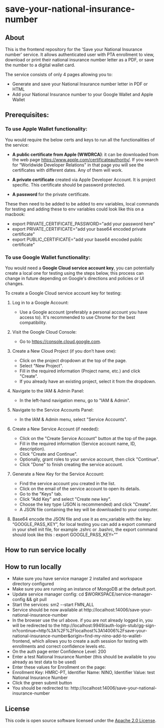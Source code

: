 # save-your-national-insurance-number


## About
This is the frontend repository for the 'Save your National Insurance number' service.
It allows authenticated user with PTA enrollment to view, download or print their national insurance number
letter as a PDF, or save the number to a digital wallet card.

The service consists of only 4 pages allowing you to:
- Generate and save your National Insurance number letter in PDF or HTML
- Add your National Insurance number to your Google Wallet and Apple Wallet

## Prerequisites:

### To use Apple Wallet functionality:

You would require the below certs and keys to run all the functionalities of the service:

- **A public certificate from Apple (WWDRCA)**: it can be downloaded from the web page https://www.apple.com/certificateauthority/. If you search for “Worldwide Developer Relations" in that page you will see the certificates with different dates. Any of them will work.

- **A private certificate** created via Apple Developer Account. It is project specific. This certificate should be password protected.

- **A password** for the private certificate.


These then need to be added to be added to env variables, local commands for testing and adding these to env variables could look like this on a macbook:

- export PRIVATE_CERTIFICATE_PASSWORD="add your password here"
- export PRIVATE_CERTIFICATE="add your base64 encoded private certificate"
- export PUBLIC_CERTIFICATE="add your base64 encoded public certificate"


### To use Google Wallet functionality:

You would need a **Google Cloud service account key**, you can potentially create a local one for testing using the steps below, this process can change in future depending on Google's directions and policies or UI changes.


To create a Google Cloud service account key for testing:

1. Log in to a Google Account:
    - Use a Google account (preferably a personal account you have access to).
      It's recommended to use Chrome for the best compatibility.

2. Visit the Google Cloud Console:
    - Go to https://console.cloud.google.com.

3. Create a New Cloud Project (if you don’t have one):
    - Click on the project dropdown at the top of the page.
    - Select "New Project".
    - Fill in the required information (Project name, etc.) and click "Create".
    - If you already have an existing project, select it from the dropdown.

4. Navigate to the IAM & Admin Panel:
    - In the left-hand navigation menu, go to "IAM & Admin".

5. Navigate to the Service Accounts Panel:
    - In the IAM & Admin menu, select "Service Accounts".

6. Create a New Service Account (if needed):
    - Click on the "Create Service Account" button at the top of the page.
    - Fill in the required information (Service account name, ID, description).
    - Click "Create and Continue".
    - Optionally, grant roles to your service account, then click "Continue".
    - Click "Done" to finish creating the service account.

7. Generate a New Key for the Service Account:
    - Find the service account you created in the list.
    - Click on the email of the service account to open its details.
    - Go to the "Keys" tab.
    - Click "Add Key" and select "Create new key".
    - Choose the key type (JSON is recommended) and click "Create".
    - A JSON file containing the key will be downloaded to your computer.


8. Base64 encode the JSON file and use it as env_variable with the key: “GOOGLE_PASS_KEY”, for local testing you can add a export command in your shell init file, for example .zshrc or .bashrc, the export command should look like this :
   export GOOGLE_PASS_KEY=”<base64 encoded json>”


## How to run service locally
## How to run locally
- Make sure you have service manager 2 installed and workspace directory configured
- Make sure you are running an instance of MongoDB at the default port.
- Update service manager config: cd $WORKSPACE/service-manager-config && git pull
- Start the services: sm2 --start FMN_ALL
- Service should be now available at http://localhost:14006/save-your-national-insurance-number
- In the browser use the url above. if you are not already logged in, you will be redirected to the http://localhost:9949/auth-login-stub/gg-sign-in?continue=http%3A%2F%2Flocalhost%3A14006%2Fsave-your-national-insurance-number&origin=find-my-nino-add-to-wallet-frontend, which allows you to create a auth session for testing with enrollments and correct confidence levels etc.
- On the auth page enter Confidence Level: 200
- Enter a test National Insurance Number (this should be available to you already as test data to be used)
- Enter these values for Enrollment on the page:
- Enrollment Key: HMRC-PT, Identifier Name: NINO, Identifier Value: test National Insurance Number
- Click the green submit button
- You should be redirected to: http://localhost:14006/save-your-national-insurance-number

## License

This code is open source software licensed under the [Apache 2.0 License]("http://www.apache.org/licenses/LICENSE-2.0.html").

